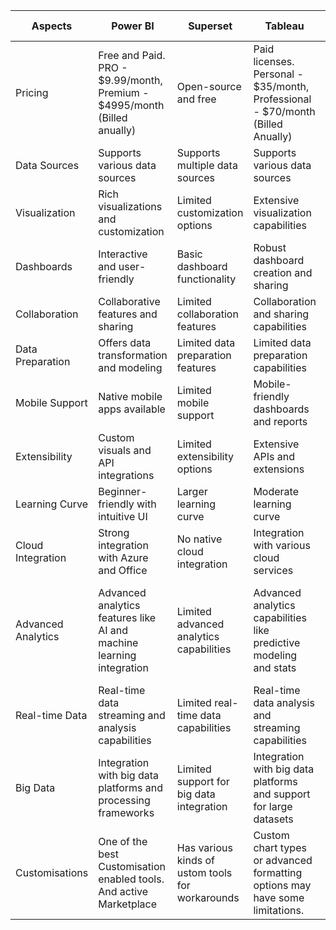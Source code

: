 | Aspects            | Power BI                                                          | Superset                                                     | Tableau                                                              | AWS QuickSight                                                        |
|--------------------|-------------------------------------------------------------------|--------------------------------------------------------------|----------------------------------------------------------------------|-----------------------------------------------------------------------|
| Pricing            | Free and Paid. PRO - $9.99/month, Premium - $4995/month (Billed anually)  | Open-source and free                                         | Paid licenses. Personal - $35/month, Professional - $70/month (Billed Anually)                 | Standard - $9/month, Enterprise - Pay as you go model                                       |
| Data Sources       | Supports various data sources                                      | Supports multiple data sources                               | Supports various data sources                                         | Supports various data sources                                          |
| Visualization      | Rich visualizations and customization                             | Limited customization options                                | Extensive visualization capabilities                                  | Good range of visualization options                                    |
| Dashboards         | Interactive and user-friendly                                      | Basic dashboard functionality                                | Robust dashboard creation and sharing                                 | Interactive and customizable dashboards                                |
| Collaboration      | Collaborative features and sharing                                 | Limited collaboration features                               | Collaboration and sharing capabilities                                | Collaboration and sharing functionalities                              |
| Data Preparation   | Offers data transformation and modeling                            | Limited data preparation features                            | Limited data preparation capabilities                                 | Basic data preparation functionalities                                 |
| Mobile Support     | Native mobile apps available                                       | Limited mobile support                                       | Mobile-friendly dashboards and reports                                | Mobile-friendly dashboards and reports                                  |
| Extensibility      | Custom visuals and API integrations                                | Limited extensibility options                                | Extensive APIs and extensions                                         | Limited extensibility options                                           |
| Learning Curve     | Beginner-friendly with intuitive UI                                | Larger learning curve                                      | Moderate learning curve                                               | Beginner-friendly with intuitive UI                                     |
| Cloud Integration  | Strong integration with Azure and Office                           | No native cloud integration                                  | Integration with various cloud services                               | Native integration with AWS services                                    |
| Advanced Analytics | Advanced analytics features like AI and machine learning integration | Limited advanced analytics capabilities                       | Advanced analytics capabilities like predictive modeling and stats     | Limited advanced analytics features like ML integration and forecasting |
| Real-time Data     | Real-time data streaming and analysis capabilities                 | Limited real-time data capabilities                           | Real-time data analysis and streaming capabilities                     | Limited real-time data analysis capabilities                           |
| Big Data           | Integration with big data platforms and processing frameworks      | Limited support for big data integration                      | Integration with big data platforms and support for large datasets     | Limited support for big data integration and large datasets             |
| Customisations     | One of the best Customisation enabled tools. And active Marketplace | Has various kinds of ustom tools for workarounds                                                                                     | Custom chart types or advanced formatting options may have some limitations. | Better Custom Visualisation functions

